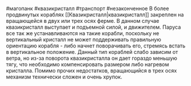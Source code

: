 #магопанк #квазикристалл #транспорт #незаконченное 
В более продвинутых кораблях [[Квазикристалл|квазикристалл]] закреплен на вращающейся в двух или трех осях ферме. В данном случае квазикристалл выступает и подъемной силой, и движителем. Паруса все так же устанавливаются на такие корабли, поскольку не вертикальный кристалл не может поддерживать правильную ориентацию корабля - либо начнет поворачивать его, стремясь встать в вертикальное положение. Данный тип кораблей слабо зависим от ветра, но из-за поворота квазикристалла он дает гораздо меньшую тягу, что необходимо компенсировать размером либо нагревом кристалла. Помимо прочих недостатков, вращающийся в трех осях механизм технически сложен и очень хрупок.